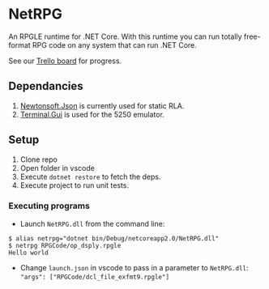 # NetRPG

An RPGLE runtime for .NET Core. With this runtime you can run totally free-format RPG code on any system that can run .NET Core.

See our [Trello board](https://trello.com/b/JAbqwxO6/netrpg) for progress.

## Dependancies

1. [Newtonsoft.Json](https://www.newtonsoft.com/json) is currently used for static RLA.
2. [Terminal.Gui](https://github.com/migueldeicaza/gui.cs) is used for the 5250 emulator.

## Setup

1. Clone repo
2. Open folder in vscode
3. Execute `dotnet restore` to fetch the deps.
3. Execute project to run unit tests.

### Executing programs

* Launch `NetRPG.dll` from the command line:

```
$ alias netrpg="dotnet bin/Debug/netcoreapp2.0/NetRPG.dll"
$ netrpg RPGCode/op_dsply.rpgle
Hello world
```

* Change `launch.json` in vscode to pass in a parameter to `NetRPG.dll`: `"args": ["RPGCode/dcl_file_exfmt9.rpgle"]`